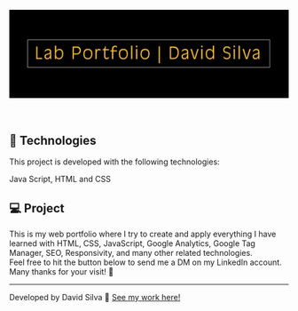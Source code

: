 <p align="center">
 <img src="src/cover-git-logo.jpg" alt="Logo cover " />
</p>

<br>

## 🚀 Technologies

This project is developed with the following technologies:

Java Script, HTML and CSS

## 💻 Project

This is my web portfolio where I try to create and apply everything I have learned with HTML, CSS, JavaScript, Google Analytics, Google Tag Manager, SEO, Responsivity, and many other related technologies. </br>
Feel free to hit the button below to send me a DM on my LinkedIn account. Many thanks for your visit! 💜

---

Developed by David Silva :wave: [See my work here!](https://d27silva.netlify.app/)
